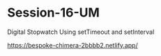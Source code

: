 # Session-16-UM
Digital Stopwatch Using setTimeout and setInterval

https://bespoke-chimera-2bbbb2.netlify.app/
